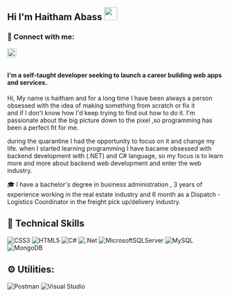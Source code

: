 ## Hi I'm Haitham Abass <img src="https://raw.githubusercontent.com/MartinHeinz/MartinHeinz/master/wave.gif" width="30px">


### 🤝 Connect with me:
<a href="https://www.linkedin.com/in/haitham-abass/"><img align="left" src="https://raw.githubusercontent.com/yushi1007/yushi1007/main/images/linkedin.svg" alt="Yu Shi | LinkedIn" width="21px"/></a>
  
</br>
</br>

#### **I'm a self-taught developer seeking to launch a career building web apps and services.**


Hi, My name is haitham  and for a long time I have been always a person obsessed with the idea of making something from scratch or fix it  
and if I don't know how I'd keep trying to find out how to do it. I'm passionate about the big picture down to the pixel ,so programming has been a perfect fit for me.

during the quarantine I had the opportunity to focus on it and change my life. when I started learning programming I have bacame obsessed with backend development with (.NET) and C# language, so my focus is to learn more and more about backend web development and enter the web industry.

:mortar_board:	I have a bachelor's degree in business administration , 3 years of experience working in the real estate industry and 
6 month as a Dispatch - Logistics Coordinator in the freight pick up/delivery industry. 
</br>

## 💼 Technical Skills
![CSS3](https://img.shields.io/badge/css3-%231572B6.svg?style=for-the-badge&logo=css3&logoColor=white)
![HTML5](https://img.shields.io/badge/html5-%23E34F26.svg?style=for-the-badge&logo=html5&logoColor=white)
![C#](https://img.shields.io/badge/c%23-%23239120.svg?style=for-the-badge&logo=c-sharp&logoColor=white)
![.Net](https://img.shields.io/badge/.NET-5C2D91?style=for-the-badge&logo=.net&logoColor=white)
![MicrosoftSQLServer](https://img.shields.io/badge/Microsoft%20SQL%20Sever-CC2927?style=for-the-badge&logo=microsoft%20sql%20server&logoColor=white)
![MySQL](https://img.shields.io/badge/mysql-%2300f.svg?style=for-the-badge&logo=mysql&logoColor=white)
![MongoDB](https://img.shields.io/badge/MongoDB-%234ea94b.svg?style=for-the-badge&logo=mongodb&logoColor=white)

## :gear:	 Utilities:
![Postman](https://img.shields.io/badge/Postman-FF6C37?style=for-the-badge&logo=postman&logoColor=white)
![Visual Studio](https://img.shields.io/badge/Visual%20Studio-5C2D91.svg?style=for-the-badge&logo=visual-studio&logoColor=white)




